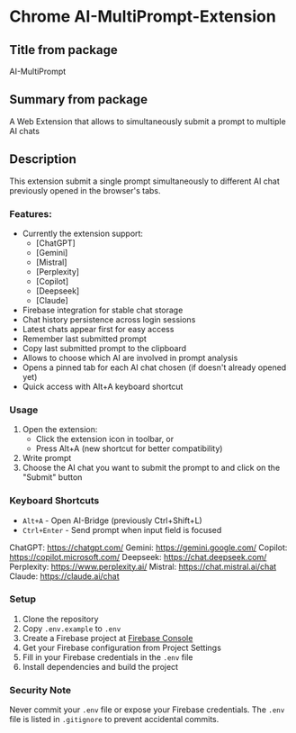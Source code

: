 # Chrome AI-MultiPrompt-Extension

## Title from package

AI-MultiPrompt

## Summary from package

A Web Extension that allows to simultaneously submit a prompt to multiple AI chats

## Description
This extension submit a single prompt simultaneously to different AI chat previously opened in the browser's tabs.

### Features: 

* Currently the extension support:
  - [ChatGPT]
  - [Gemini]
  - [Mistral]
  - [Perplexity]
  - [Copilot]
  - [Deepseek]
  - [Claude]
* Firebase integration for stable chat storage
* Chat history persistence across login sessions
* Latest chats appear first for easy access
* Remember last submitted prompt 
* Copy last submitted prompt to the clipboard
* Allows to choose which AI are involved in prompt analysis
* Opens a pinned tab for each AI chat chosen (if doesn't already opened yet)
* Quick access with Alt+A keyboard shortcut

### Usage 

1. Open the extension:
   - Click the extension icon in toolbar, or
   - Press Alt+A (new shortcut for better compatibility)
2. Write prompt
3. Choose the AI chat you want to submit the prompt to and click on the "Submit" button

### Keyboard Shortcuts

* `Alt+A` - Open AI-Bridge (previously Ctrl+Shift+L)
* `Ctrl+Enter` - Send prompt when input field is focused

ChatGPT: https://chatgpt.com/
Gemini: https://gemini.google.com/
Copilot: https://copilot.microsoft.com/
Deepseek: https://chat.deepseek.com/
Perplexity: https://www.perplexity.ai/
Mistral: https://chat.mistral.ai/chat
Claude: https://claude.ai/chat

### Setup

1. Clone the repository
2. Copy `.env.example` to `.env`
3. Create a Firebase project at [Firebase Console](https://console.firebase.google.com/)
4. Get your Firebase configuration from Project Settings
5. Fill in your Firebase credentials in the `.env` file
6. Install dependencies and build the project

### Security Note
Never commit your `.env` file or expose your Firebase credentials. The `.env` file is listed in `.gitignore` to prevent accidental commits.
